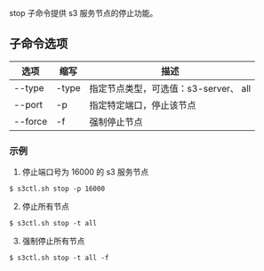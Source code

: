 stop 子命令提供 s3 服务节点的停止功能。

## 子命令选项 ##

|选项      |缩写  |描述                    |
|----------|------|------------------------|
|--type     |-type|指定节点类型，可选值：s3-server、 all|
|--port    |-p    |指定特定端口，停止该节点|
|--force   |-f    |强制停止节点            |


### 示例 ###

1. 停止端口号为 16000 的 s3 服务节点

  ```lang-javascript
  $ s3ctl.sh stop -p 16000
  ```

2. 停止所有节点

  ```lang-javascript
  $ s3ctl.sh stop -t all
  ```
3.  强制停止所有节点

  ```lang-javascript
  $ s3ctl.sh stop -t all -f
  ```